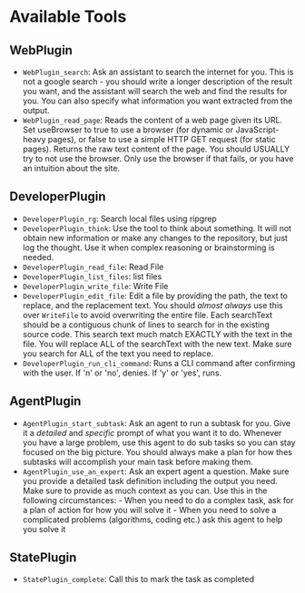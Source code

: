 # Available Tools

## WebPlugin
- `WebPlugin_search`: Ask an assistant to search the internet for you. This is not a google search - you should write a longer description of the result you want, and the assistant will search the web and find the results for you. You can also specify what information you want extracted from the output.
- `WebPlugin_read_page`: Reads the content of a web page given its URL. Set useBrowser to true to use a browser (for dynamic or JavaScript-heavy pages), or false to use a simple HTTP GET request (for static pages). Returns the raw text content of the page. You should USUALLY try to not use the browser. Only use the browser if that fails, or you have an intuition about the site.

## DeveloperPlugin
- `DeveloperPlugin_rg`: Search local files using ripgrep
- `DeveloperPlugin_think`: Use the tool to think about something. It will not obtain new information or make any changes to the repository, but just log the thought. Use it when complex reasoning or brainstorming is needed.
- `DeveloperPlugin_read_file`: Read File
- `DeveloperPlugin_list_files`: list files
- `DeveloperPlugin_write_file`: Write File
- `DeveloperPlugin_edit_file`: Edit a file by providing the path, the text to replace, and the replacement text. You should *almost always* use this over `WriteFile` to avoid overwriting the entire file. Each searchText should be a contiguous chunk of lines to search for in the existing source code. This search text much match EXACTLY with the text in the file. You will replace ALL of the searchText with the new text. Make sure you search for ALL of the text you need to replace.
- `DeveloperPlugin_run_cli_command`: Runs a CLI command after confirming with the user. If 'n' or 'no', denies. If 'y' or 'yes', runs.

## AgentPlugin
- `AgentPlugin_start_subtask`: Ask an agent to run a subtask for you. Give it a *detailed* and *specific* prompt of what you want it to do. Whenever you have a large problem, use this agent to do sub tasks so you can stay focused on the big picture. You should always make a plan for how thes subtasks will accomplish your main task before making them.
- `AgentPlugin_use_an_expert`: Ask an expert agent a question. Make sure you provide a detailed task definition including the output you need. Make sure to provide as much context as you can. Use this in the following circumstances: - When you need to do a complex task, ask for a plan of action for how you will solve it - When you need to solve a complicated problems (algorithms, coding etc.) ask this agent to help you solve it

## StatePlugin
- `StatePlugin_complete`: Call this to mark the task as completed

